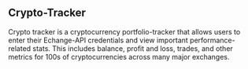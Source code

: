 ## Crypto-Tracker 

Crypto tracker is a cryptocurrency portfolio-tracker that allows users to enter their Echange-API credentials and view important performance-related stats. This includes balance, profit and loss, trades, and other metrics for 100s of cryptocurrencies across many major exchanges. 